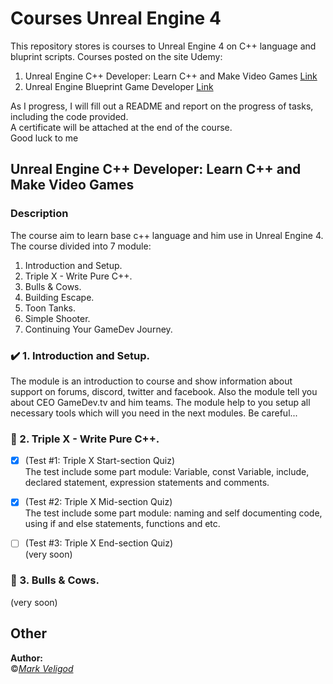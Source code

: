 # Courses Unreal Engine 4

This repository stores is courses to Unreal Engine 4 on C++ language and bluprint scripts. Courses posted on the site Udemy:  
1. Unreal Engine C++ Developer: Learn C++ and Make Video Games [Link](https://www.udemy.com/course/unrealcourse/)  
2. Unreal Engine Blueprint Game Developer [Link](https://www.udemy.com/course/unrealblueprint/)  
  
As I progress, I will fill out a README and report on the progress of tasks, including the code provided.  
A certificate will be attached at the end of the course.  
Good luck to me  

## Unreal Engine C++ Developer: Learn C++ and Make Video Games  
### Description  
The course aim to learn base c++ language and him use in Unreal Engine 4. The course divided into 7 module:  
1. Introduction and Setup.  
2. Triple X - Write Pure C++.  
3. Bulls & Cows.  
4. Building Escape.  
5. Toon Tanks.  
6. Simple Shooter.  
7. Continuing Your GameDev Journey.  
  
### :heavy_check_mark: 1. Introduction and Setup.  
The module is an introduction to course and show information about support on forums, discord, twitter and facebook. Also the module tell you about CEO GameDev.tv and him teams. The module help to you setup all necessary tools which will you need in the next modules. Be careful...  

### :black_square_button: 2. Triple X - Write Pure C++.  
- [x] (Test #1: Triple X Start-section Quiz)  
The test include some part module: Variable, const Variable, include, declared statement, expression statements and comments.  
  
- [x] (Test #2: Triple X Mid-section Quiz)  
The test include some part module: naming and self documenting code, using if and else statements, functions and etc.  
  
- [ ] (Test #3: Triple X End-section Quiz)  
(very soon)  
  
### :black_square_button: 3. Bulls & Cows.  
(very soon)  

## Other
**Author:**  
:copyright:*[Mark Veligod](https://github.com/markveligod)*  
